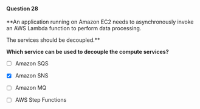 #### Question  28


**An application running on Amazon EC2 needs to asynchronously invoke an AWS Lambda function to perform data processing.

The services should be decoupled.**


**Which service can be used to decouple the compute services?**


- [ ] Amazon SQS


- [x] Amazon SNS


- [ ] Amazon MQ


- [ ] AWS Step Functions

